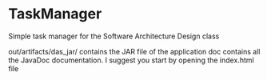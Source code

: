 # TaskManager
Simple task manager for the Software Architecture Design class

out/artifacts/das_jar/ contains the JAR file of the application
doc contains all the JavaDoc documentation. I suggest you start by opening the index.html file